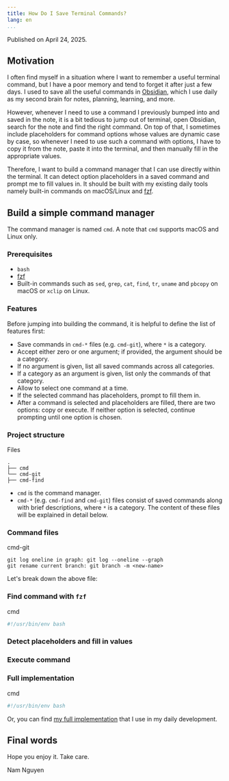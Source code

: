 ```yaml
---
title: How Do I Save Terminal Commands?
lang: en
...
```


Published on April 24, 2025.

## Motivation

I often find myself in a situation where I want to remember a useful terminal
command, but I have a poor memory and tend to forget it after just a few days.
I used to save all the useful commands in [Obsidian](https://obsidian.md), which
I use daily as my second brain for notes, planning, learning, and more.

However, whenever I need to use a command I previously bumped into and saved in
the note, it is a bit tedious to jump out of terminal, open Obsidian, search for
the note and find the right command. On top of that, I sometimes include
placeholders for command options whose values are dynamic case by case, so
whenever I need to use such a command with options, I have to copy it from the
note, paste it into the terminal, and then manually fill in the appropriate
values.

Therefore, I want to build a command manager that I can use directly within the
terminal. It can detect option placeholders in a saved command and prompt me to
fill values in. It should be built with my existing daily tools namely built-in
commands on macOS/Linux and [fzf](https://github.com/junegunn/fzf).

## Build a simple command manager

The command manager is named `cmd`. A note that `cmd` supports macOS and Linux
only.

### Prerequisites

- `bash`
- [fzf](https://github.com/junegunn/fzf)
- Built-in commands such as `sed`, `grep`, `cat`, `find`, `tr`, `uname` and
`pbcopy` on macOS or `xclip` on Linux.

### Features

Before jumping into building the command, it is helpful to define the list of
features first:

- Save commands in `cmd-*` files (e.g. `cmd-git`), where `*` is a category.
- Accept either zero or one argument; if provided, the argument should be a
category.
- If no argument is given, list all saved commands across all categories.
- If a category as an argument is given, list only the commands of that
category.
- Allow to select one command at a time.
- If the selected command has placeholders, prompt to fill them in.
- After a command is selected and placeholders are filled, there are two
options: copy or execute. If neither option is selected, continue prompting
until one option is chosen.

### Project structure

Files
``` {.numberLines}
.
├── cmd
└── cmd-git
├── cmd-find
```

- `cmd` is the command manager.
- `cmd-*` (e.g. `cmd-find` and `cmd-git`) files consist of saved commands along
with brief descriptions, where `*` is a category. The content of these files
will be explained in detail below.

### Command files

cmd-git
``` {.numberLines}
git log oneline in graph: git log --oneline --graph
git rename current branch: git branch -m <new-name>
```

Let's break down the above file:

### Find command with `fzf`

cmd
```bash {.numberLines}
#!/usr/bin/env bash
```

### Detect placeholders and fill in values

### Execute command

### Full implementation

cmd
```bash {.numberLines}
#!/usr/bin/env bash
```

Or, you can find [my full implementation](https://github.com/namvnngu/.dotfiles/blob/main/bin/cmd)
that I use in my daily development.

## Final words

Hope you enjoy it. Take care.

Nam Nguyen
